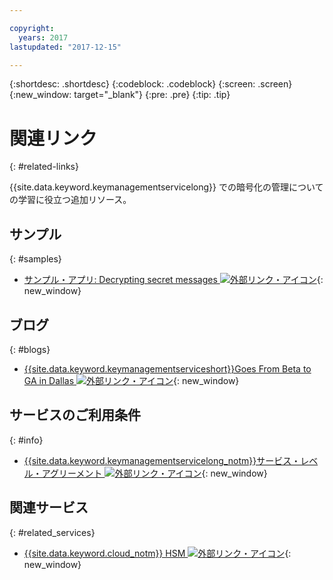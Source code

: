 ```yaml
---

copyright:
  years: 2017
lastupdated: "2017-12-15"

---
```


{:shortdesc: .shortdesc}
{:codeblock: .codeblock}
{:screen: .screen}
{:new_window: target="_blank"}
{:pre: .pre}
{:tip: .tip}

# 関連リンク
{: #related-links}

{{site.data.keyword.keymanagementservicelong}} での暗号化の管理についての学習に役立つ追加リソース。

## サンプル
{: #samples}

- [サンプル・アプリ: Decrypting secret messages ![外部リンク・アイコン](../../icons/launch-glyph.svg "外部リンク・アイコン")](https://github.com/IBM-Bluemix/key-protect-helloworld-python){: new_window}

## ブログ
{: #blogs}

- [{{site.data.keyword.keymanagementserviceshort}}Goes From Beta to GA in Dallas ![外部リンク・アイコン](../../icons/launch-glyph.svg "外部リンク・アイコン")](https://www.ibm.com/blogs/bluemix/2016/12/dallas-key-protect-ga/){: new_window}

## サービスのご利用条件
{: #info}

- [{{site.data.keyword.keymanagementservicelong_notm}}サービス・レベル・アグリーメント ![外部リンク・アイコン](../../icons/launch-glyph.svg "外部リンク・アイコン")](http://www-03.ibm.com/software/sla/sladb.nsf/sla/bm-7603-01){: new_window}

## 関連サービス
{: #related_services}

- [{{site.data.keyword.cloud_notm}} HSM ![外部リンク・アイコン](../../icons/launch-glyph.svg "外部リンク・アイコン")](https://www.ibm.com/cloud/hardware-security-module){: new_window}

